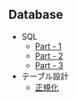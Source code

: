 ## Database

+ SQL
  + [Part - 1](01_sql.md)
  + [Part - 2](02_sql.md)
  + [Part - 3](03_sql.md)
+ テーブル設計
  + [正規化](04_normalization.md)

